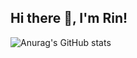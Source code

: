 <h2> Hi there 👋, I'm Rin! </h2>

![Anurag's GitHub stats](https://github-readme-stats.vercel.app/api?username=tcrin&show_icons=true&theme=github_dark)
<!--
**tcrin/tcrin** is a ✨ _special_ ✨ repository because its `README.md` (this file) appears on your GitHub profile.

Here are some ideas to get you started:

- 🔭 I’m currently working on ...
- 🌱 I’m currently learning ...
- 👯 I’m looking to collaborate on ...
- 🤔 I’m looking for help with ...
- 💬 Ask me about ...
- 📫 How to reach me: ...
- 😄 Pronouns: ...
- ⚡ Fun fact: ...
-->
